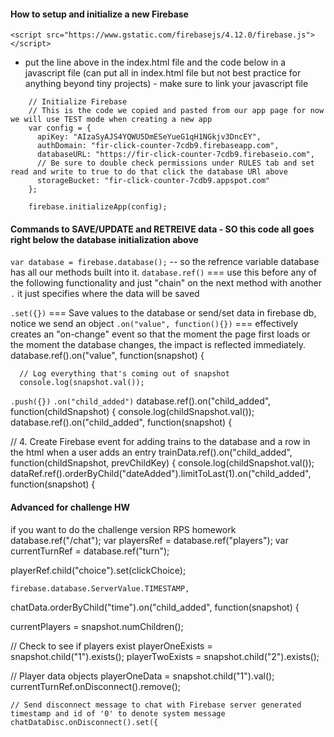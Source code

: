 #### How to setup and initialize a new Firebase
`<script src="https://www.gstatic.com/firebasejs/4.12.0/firebase.js"></script>` 
* put the line above in the index.html file and the code below in a javascript file (can put all in index.html file but not best practice for anything beyond tiny projects) - make sure to link your javascript file


```
    // Initialize Firebase
    // This is the code we copied and pasted from our app page for now we will use TEST mode when creating a new app
    var config = {
      apiKey: "AIzaSyAJS4YQWU5DmESeYueG1qH1NGkjv3DncEY",
      authDomain: "fir-click-counter-7cdb9.firebaseapp.com",
      databaseURL: "https://fir-click-counter-7cdb9.firebaseio.com",
      // Be sure to double check permissions under RULES tab and set read and write to true to do that click the database URl above
      storageBucket: "fir-click-counter-7cdb9.appspot.com"
    };

    firebase.initializeApp(config);
``` 
#### Commands to SAVE/UPDATE and RETREIVE data - SO this code all goes right below the database initialization above

`var database = firebase.database();` -- so the refrence variable database has all our methods built into it.
`database.ref()` === use this before any of the following functionality and just "chain" on the next method with another `.` it just specifies where the data will be saved

`.set({})` === Save values to the database or send/set data in firebase db, notice we send an object 
`.on("value", function(){})` === effectively creates an "on-change" event so that the moment the page first loads or the moment the database changes, the impact is reflected immediately.
 database.ref().on("value", function(snapshot) {

      // Log everything that's coming out of snapshot
      console.log(snapshot.val());
`.push({})` 
`.on("child_added")`
database.ref().on("child_added", function(childSnapshot) {
  console.log(childSnapshot.val());
database.ref().on("child_added", function(snapshot) {

// 4. Create Firebase event for adding trains to the database and a row in the html when a user adds an entry
trainData.ref().on("child_added", function(childSnapshot, prevChildKey) {
  console.log(childSnapshot.val());
  dataRef.ref().orderByChild("dateAdded").limitToLast(1).on("child_added", function(snapshot) {
  
 #### Advanced for challenge HW
 if you want to do the challenge version RPS homework database.ref("/chat");
var playersRef = database.ref("players");
var currentTurnRef = database.ref("turn");
 
 playerRef.child("choice").set(clickChoice);
 
 `firebase.database.ServerValue.TIMESTAMP,`
 
 
 chatData.orderByChild("time").on("child_added", function(snapshot) {
 
 
 currentPlayers = snapshot.numChildren();

  // Check to see if players exist
  playerOneExists = snapshot.child("1").exists();
  playerTwoExists = snapshot.child("2").exists();

  // Player data objects
  playerOneData = snapshot.child("1").val();
  currentTurnRef.onDisconnect().remove();

    // Send disconnect message to chat with Firebase server generated timestamp and id of '0' to denote system message
    chatDataDisc.onDisconnect().set({
